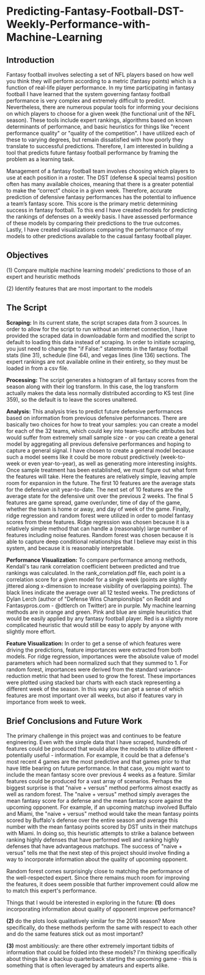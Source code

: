# Predicting-Fantasy-Football-DST-Weekly-Performance-with-Machine-Learning

## Introduction
Fantasy football involves selecting a set of NFL players based on how well you think they will perform according to a metric (fantasy points) which is a function of real-life player performance. In my time participating in fantasy football I have learned that the system governing fantasy football performance is very complex and extremely difficult to predict. Nevertheless, there are numerous popular tools for informing your decisions on which players to choose for a given week (the functional unit of the NFL season). These tools include expert rankings, algorithms based on known determinants of performance, and basic heuristics for things like "recent performance quality" or "quality of the competition". I have utilized each of these to varying degrees, but remain dissatisfied with how poorly they translate to successful predictions. Therefore, I am interested in building a tool that predicts future fantasy football performance by framing the problem as a learning task.

Management of a fantasy football team involves choosing which players to use at each position in a roster. The DST (defense & special teams) position often has many available choices, meaning that there is a greater potential to make the “correct” choice in a given week. Therefore, accurate prediction of defensive fantasy performances has the potential to influence a team’s fantasy score. This score is the primary metric determining success in fantasy football. To this end I have created models for predicting the rankings of defenses on a weekly basis. I have assessed performance of these models by comparing their predictions to the true outcomes. Lastly, I have created visualizations comparing the performance of my models to other predictions available to the casual fantasy football player. 

## Objectives

(1) Compare multiple machine learning models' predictions to those of an expert and heuristic methods

(2) Identify features that are most important to the models

## The Script

**Scraping:** In its current state, the script scrapes data from 3 sources. In order to allow for the script to run without an internet connection, I have provided the scraped data in downloadable form and modified the script to default to loading this data instead of scraping. In order to initiate scraping, you just need to change the "if False:" statements in the fantasy football stats (line 31), schedule (line 64), and vegas lines (line 136) sections. The expert rankings are not available online in their entirety, so they must be loaded in from a csv file.

**Processing:** The script generates a histogram of all fantasy scores from the season along with their log transform. In this case, the log transform actually makes the data less normally distributed according to KS test (line 359), so the default is to leave the scores unaltered.

**Analysis:** This analysis tries to predict future defensive performances based on information from previous defensive performances. There are basically two choices for how to treat your samples: you can create a model for each of the 32 teams, which could key into team-specific attributes but would suffer from extremely small sample size - or you can create a general model by aggregating all previous defensive performances and hoping to capture a general signal. I have chosen to create a general model because such a model seems like it could be more robust predictively (week-to-week or even year-to-year), as well as generating more interesting insights.
Once sample treatment has been established, we must figure out what form the features will take. Here the features are relatively simple, leaving ample room for expansion in the future. The first 10 features are the average stats for the defensive unit year-to-date. The next set of 10 features are the average state for the defensive unit over the previous 2 weeks. The final 5 features are game spread, game over/under, time of day of the game, whether the team is home or away, and day of week of the game.
Finally, ridge regression and random forest were utilized in order to model fantasy scores from these features. Ridge regression was chosen because it is a relatively simple method that can handle a (reasonably) large number of features including noise features. Random forest was chosen because it is able to capture deep conditional relationships that I believe may exist in this system, and because it is reasonably interpretable.

**Performance Visualization:** To compare performance among methods, Kendall's tau rank correlation coefficient between predicted and true rankings was calculated. In the rank_correlation.pdf file, each point is a correlation score for a given model for a single week (points are slightly jittered along x-dimension to increase visibility of overlapping points). The black lines indicate the average over all 12 tested weeks. The predictons of Dylan Lerch (author of "Defense Wins Championships" on Reddit and Fantasypros.com - @dtlerch on Twitter) are in purple. My machine learning methods are in orange and green. Pink and blue are simple heuristics that would be easily applied by any fantasy football player. Red is a slightly more complicated heuristic that would still be easy to apply by anyone with slightly more effort.

**Feature Visualization:** In order to get a sense of which features were driving the predictions, feature importances were extracted from both models. For ridge regression, importances were the absolute value of model parameters which had been normalized such that they summed to 1. For random forest, importances were derived from the standard variance-reduction metric that had been used to grow the forest. These importances were plotted using stacked bar charts with each stack representing a different week of the season. In this way you can get a sense of which features are most important over all weeks, but also if features vary in importance from week to week.

## Brief Conclusions and Future Work



The primary challenge in this project was and continues to be feature engineering. Even with the simple data that I have scraped, hundreds of features could be produced that would allow the models to utilize different - potentially useful - information. For example, it could be that a defense's most recent 4 games are the most predictive and that games prior to that have little bearing on future performance. In that case, you might want to include the mean fantasy score over previous 4 weeks as a feature. Similar features could be produced for a vast array of scenarios. Perhaps the biggest surprise is that "naive + versus" method performs almost exactly as well as random forest. The "naive + versus" method simply averages the mean fantasy score for a defense and the mean fantasy score against the upcoming opponent. For example, if an upcoming matchup involved Buffalo and Miami, the "naive + versus" method would take the mean fantasy points scored by Buffalo's defense over the entire season and average this number with the mean fantasy points scored by DST units in their matchups with Miami. In doing so, this heuristic attempts to strike a balance between ranking highly defenses that have performed well and ranking highly defenses that have advantageous matchups. The success of "naive + versus" tells me that the next step of this project should involve finding a way to incorporate information about the quality of upcoming opponent.

Random forest comes surprisingly close to matching the performance of the well-respected expert. Since there remains much room for improving the features, it does seem possible that further improvement could allow me to match this expert's performance.

Things that I would be interested in exploring in the future:
**(1)** does incorporating information about quality of opponent improve performance?

**(2)** do the plots look qualitatively similar for the 2016 season? More specifically, do these methods perform the same with respect to each other and do the same features stick out as most important?

**(3)** most ambitiously: are there other extremely important tidbits of information that could be folded into these models? I'm thinking specifically about things like a backup quarterback starting the upcoming game - this is something that is often leveraged by amateurs and experts alike.

